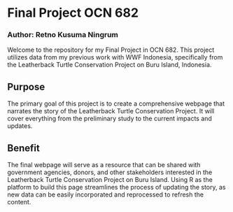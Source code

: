 # Final Project OCN 682
### Author: Retno Kusuma Ningrum

Welcome to the repository for my Final Project in OCN 682. This project utilizes data from my previous work with WWF Indonesia, specifically from the Leatherback Turtle Conservation Project on Buru Island, Indonesia.

## Purpose  
The primary goal of this project is to create a comprehensive webpage that narrates the story of the Leatherback Turtle Conservation Project. It will cover everything from the preliminary study to the current impacts and updates.

## Benefit  
The final webpage will serve as a resource that can be shared with government agencies, donors, and other stakeholders interested in the Leatherback Turtle Conservation Project on Buru Island.
Using R as the platform to build this page streamlines the process of updating the story, as new data can be easily incorporated and reprocessed to refresh the content.
